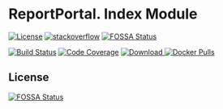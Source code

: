 # ReportPortal. Index Module
[![License](https://img.shields.io/badge/license-GPLv3-blue.svg)](http://www.gnu.org/licenses/gpl-3.0.html)
[![stackoverflow](https://img.shields.io/badge/reportportal-stackoverflow-orange.svg?style=flat)](http://stackoverflow.com/questions/tagged/reportportal)
[![FOSSA Status](https://app.fossa.io/api/projects/git%2Bgithub.com%2FHardNorth%2Fservice-index.svg?type=shield)](https://app.fossa.io/projects/git%2Bgithub.com%2FHardNorth%2Fservice-index?ref=badge_shield)

[![Build Status](https://travis-ci.org/reportportal/service-index.svg?branch=master)](https://travis-ci.org/reportportal/service-index)
[![Code Coverage](https://codecov.io/gh/reportportal/service-index/branch/master/graph/badge.svg)](https://codecov.io/gh/reportportal/service-index)
[ ![Download](https://api.bintray.com/packages/epam/reportportal/service-index/images/download.svg) ](https://bintray.com/epam/reportportal/service-index/_latestVersion)
[![Docker Pulls](https://img.shields.io/docker/pulls/reportportal/service-index.svg?maxAge=159200)](https://hub.docker.com/r/reportportal/service-index/)


## License
[![FOSSA Status](https://app.fossa.io/api/projects/git%2Bgithub.com%2FHardNorth%2Fservice-index.svg?type=large)](https://app.fossa.io/projects/git%2Bgithub.com%2FHardNorth%2Fservice-index?ref=badge_large)